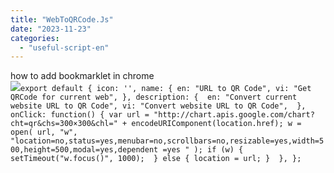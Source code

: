 ```yaml
---
title: "WebToQRCode.Js"
date: "2023-11-23"
categories: 
  - "useful-script-en"
---
```


how to add bookmarklet in chrome  
![](https://camo.githubusercontent.com/5f21e427a7d3ee887313a4f9b1ab033e6462db47ca299bf3f7e2d81a0ce854bd/68747470733a2f2f696d672e7765626e6f74732e636f6d2f323031392f30342f447261672d616e642d44726f702d4c696e6b732d696e2d4368726f6d652e706e67)`export default { icon: '', name: { en: "URL to QR Code", vi: "Get QRCode for current web", }, description: {  en: "Convert current website URL to QR Code", vi: "Convert website URL to QR Code",  },  onClick: function() { var url = "http://chart.apis.google.com/chart?cht=qr&chs=300×300&chl=" + encodeURIComponent(location.href); w = open( url, "w", "location=no,status=yes,menubar=no,scrollbars=no,resizable=yes,width=500,height=500,modal=yes,dependent =yes " ); if (w) { setTimeout("w.focus()", 1000);  } else { location = url; }  }, };`
